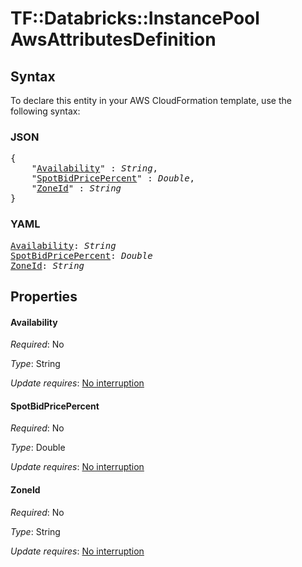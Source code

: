 # TF::Databricks::InstancePool AwsAttributesDefinition

## Syntax

To declare this entity in your AWS CloudFormation template, use the following syntax:

### JSON

<pre>
{
    "<a href="#availability" title="Availability">Availability</a>" : <i>String</i>,
    "<a href="#spotbidpricepercent" title="SpotBidPricePercent">SpotBidPricePercent</a>" : <i>Double</i>,
    "<a href="#zoneid" title="ZoneId">ZoneId</a>" : <i>String</i>
}
</pre>

### YAML

<pre>
<a href="#availability" title="Availability">Availability</a>: <i>String</i>
<a href="#spotbidpricepercent" title="SpotBidPricePercent">SpotBidPricePercent</a>: <i>Double</i>
<a href="#zoneid" title="ZoneId">ZoneId</a>: <i>String</i>
</pre>

## Properties

#### Availability

_Required_: No

_Type_: String

_Update requires_: [No interruption](https://docs.aws.amazon.com/AWSCloudFormation/latest/UserGuide/using-cfn-updating-stacks-update-behaviors.html#update-no-interrupt)

#### SpotBidPricePercent

_Required_: No

_Type_: Double

_Update requires_: [No interruption](https://docs.aws.amazon.com/AWSCloudFormation/latest/UserGuide/using-cfn-updating-stacks-update-behaviors.html#update-no-interrupt)

#### ZoneId

_Required_: No

_Type_: String

_Update requires_: [No interruption](https://docs.aws.amazon.com/AWSCloudFormation/latest/UserGuide/using-cfn-updating-stacks-update-behaviors.html#update-no-interrupt)

